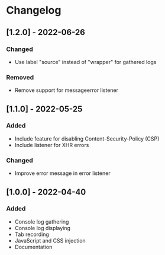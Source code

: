 # Changelog

## [1.2.0] - 2022-06-26
### Changed
- Use label "source" instead of "wrapper" for gathered logs

### Removed
- Remove support for messageerror listener


## [1.1.0] - 2022-05-25
### Added
- Include feature for disabling Content-Security-Policy (CSP)
- Include listener for XHR errors

### Changed
- Improve error message in error listener


## [1.0.0] - 2022-04-40
### Added
- Console log gathering
- Console log displaying
- Tab recording
- JavaScript and CSS injection
- Documentation
